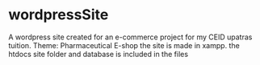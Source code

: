 # wordpressSite
A wordpress site created for an e-commerce project for my CEID upatras tuition. Theme: Pharmaceutical E-shop
the site is made in xampp. the htdocs site folder and database is included in the files
